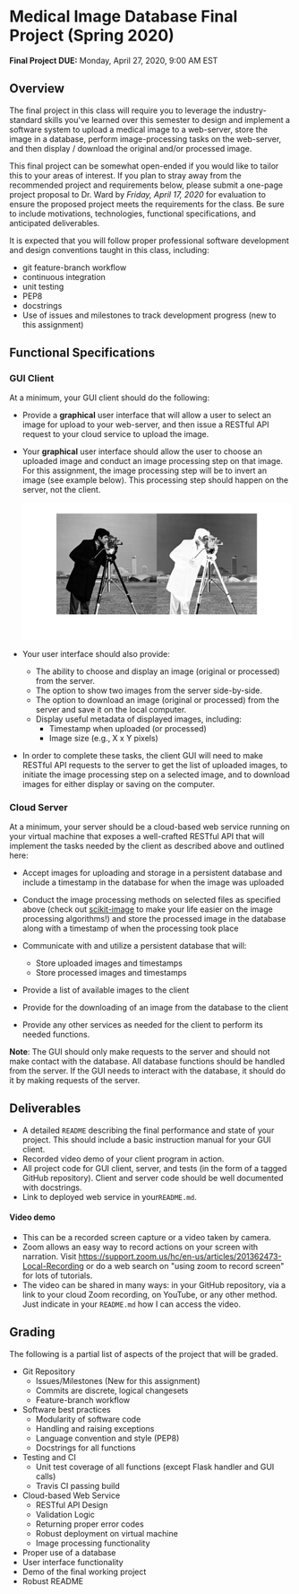 # Medical Image Database Final Project (Spring 2020)

**Final Project DUE:** Monday, April 27, 2020, 9:00 AM EST 

## Overview
The final project in this class will require you to leverage the
industry-standard skills you've learned over this semester to design and
implement a software system to upload a medical image to a
web-server, store the image in a database, perform image-processing tasks on 
the web-server, and then display
/ download the original and/or processed image.  

This final project can be somewhat open-ended if you would like to tailor this to
your areas of interest.  If you plan to stray away from the recommended project
and requirements below, please submit a one-page project proposal to Dr. Ward
by *Friday, April 17, 2020* for evaluation to ensure the proposed
project meets the requirements for the class. Be sure to include motivations,
technologies, functional specifications, and anticipated deliverables.

It is expected that you will follow proper professional software
development and design conventions taught in this class, including:
* git feature-branch workflow
* continuous integration
* unit testing
* PEP8
* docstrings
* Use of issues and milestones to track development progress (new to this 
assignment)


## Functional Specifications
### GUI Client
At a minimum, your GUI client should do the following:
* Provide a __graphical__ user interface that will allow a user to select an 
  image for upload to your web-server, and then issue a RESTful API request
  to your cloud service to upload the image.
  
* Your __graphical__ user interface should allow the user to choose an uploaded
image and conduct an image processing step on that image.  For this assignment,
the image processing step will be to invert an image (see example below).  This
processing step should happen on the server, not the client.
  
  ![](support_files/invert_ex.png)

* Your user interface should also provide:
  + The ability to choose and display an image (original or processed) from the
  server.
  + The option to show two images from the server side-by-side.
  + The option to download an image (original or processed) from the server and
  save it on the local computer.
  + Display useful metadata of displayed images, including:
    - Timestamp when uploaded (or processed)
    - Image size (e.g., X x Y pixels)
  
* In order to complete these tasks, the client GUI will need to make RESTful 
API requests to the server to get the list of uploaded images, to initiate the 
image processing step on a selected image, and to 
download images for either display or saving on the computer.

### Cloud Server
At a minimum, your server should be a cloud-based web service running on your 
virtual machine that exposes a well-crafted RESTful API that will implement 
the tasks needed by the client as described above and outlined here:

* Accept images for uploading and storage in a persistent database and include
a timestamp in the database for when the image was uploaded

* Conduct the image processing methods on selected files as specified above 
  (check out
  [scikit-image](http://scikit-image.org/) to make your life easier on the 
  image processing algorithms!) and store the processed image in the database
  along with a timestamp of when the processing took place
  
* Communicate with and utilize a persistent database that will:
  + Store uploaded images and timestamps
  + Store processed images and timestamps

* Provide a list of available images to the client

* Provide for the downloading of an image from the database to the client
  
* Provide any other services as needed for the client to perform its needed
functions.

**Note**: The GUI should only make requests to the server and should not make 
contact with the database.  All database functions should be handled from the
server.  If the GUI needs to interact with the database, it should do it by
making requests of the server. 

## Deliverables
* A detailed `README` describing the final performance and state of your
  project.  This should include a basic instruction manual for your GUI client.
* Recorded video demo of your client program in action.      
* All project code for GUI client, server, and tests (in the form of a tagged 
GitHub repository).  Client and server code should be well documented with docstrings.
* Link to deployed web service in your`README.md`.

#### Video demo
* This can be a recorded screen capture or a video taken by camera.
* Zoom allows an easy way to record actions on your screen with narration.
Visit <https://support.zoom.us/hc/en-us/articles/201362473-Local-Recording> or
do a web search on "using zoom to record screen" for lots of tutorials.
* The video can be shared in many ways: in your GitHub repository, via a link
to your cloud Zoom recording, on YouTube, or any other method.  Just indicate
in your `README.md` how I can access the video.

<!--## Recommended Datasets
Your project may utilize some existing databases of images (or you can choose to
use your own images).  Here are some example datasets that you can access for
this project:

* <https://medpix.nlm.nih.gov/home>
* http://www.vision.caltech.edu/Image_Datasets/Caltech101/
* <https://www.cs.toronto.edu/~kriz/cifar.html>
* https://github.com/beamandrew/medical-data
* Over 13000 annotated skin lesion images are available from the International
  Skin Imaging Collaboration (ISIC) project:
  https://isic-archive.com. 
-->
## Grading

The following is a partial list of aspects of the project that will be graded.

* Git Repository
  + Issues/Milestones (New for this assignment)
  + Commits are discrete, logical changesets
  + Feature-branch workflow
* Software best practices
  + Modularity of software code
  + Handling and raising exceptions
  + Language convention and style (PEP8)
  + Docstrings for all functions
* Testing and CI
  + Unit test coverage of all functions (except Flask handler and GUI calls)
  + Travis CI passing build
* Cloud-based Web Service
  + RESTful API Design 
  + Validation Logic 
  + Returning proper error codes
  + Robust deployment on virtual machine 
  + Image processing functionality
* Proper use of a database 
* User interface functionality
* Demo of the final working project
* Robust README